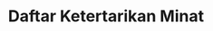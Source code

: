 ---
title: Daftar Ketertarikan Minat
description: daftar ketertarikan minat yang bisa dijelajahi
---